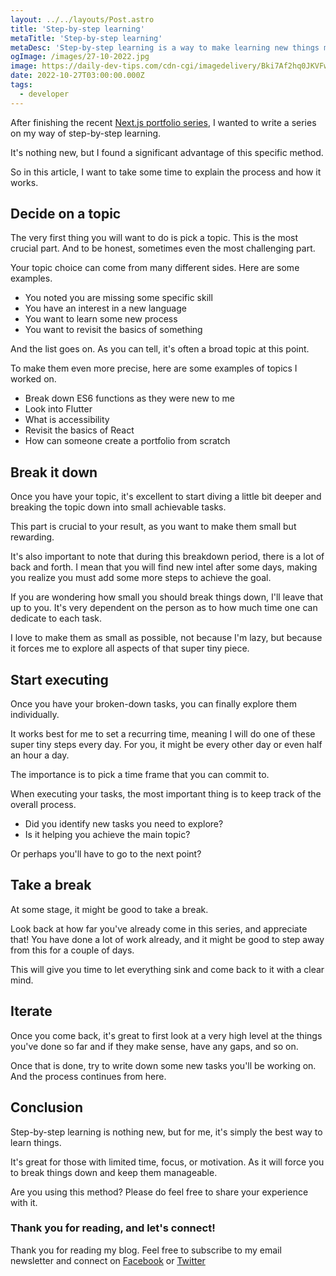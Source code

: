 ```yaml
---
layout: ../../layouts/Post.astro
title: 'Step-by-step learning'
metaTitle: 'Step-by-step learning'
metaDesc: 'Step-by-step learning is a way to make learning new things manageable'
ogImage: /images/27-10-2022.jpg
image: https://daily-dev-tips.com/cdn-cgi/imagedelivery/Bki7Af2hq0JKVFw1XYYMQg/1fe904ac-378b-485d-3756-df4a76b7f500
date: 2022-10-27T03:00:00.000Z
tags:
  - developer
---
```


After finishing the recent [Next.js portfolio series](https://daily-dev-tips.com/posts/creating-a-nextjs-portfolio-part-1/), I wanted to write a series on my way of step-by-step learning.

It's nothing new, but I found a significant advantage of this specific method.

So in this article, I want to take some time to explain the process and how it works.

## Decide on a topic

The very first thing you will want to do is pick a topic. This is the most crucial part. And to be honest, sometimes even the most challenging part.

Your topic choice can come from many different sides. Here are some examples.

- You noted you are missing some specific skill
- You have an interest in a new language
- You want to learn some new process
- You want to revisit the basics of something

And the list goes on. As you can tell, it's often a broad topic at this point.

To make them even more precise, here are some examples of topics I worked on.

- Break down ES6 functions as they were new to me
- Look into Flutter
- What is accessibility
- Revisit the basics of React
- How can someone create a portfolio from scratch

## Break it down

Once you have your topic, it's excellent to start diving a little bit deeper and breaking the topic down into small achievable tasks.

This part is crucial to your result, as you want to make them small but rewarding.

It's also important to note that during this breakdown period, there is a lot of back and forth.
I mean that you will find new intel after some days, making you realize you must add some more steps to achieve the goal.

If you are wondering how small you should break things down, I'll leave that up to you.
It's very dependent on the person as to how much time one can dedicate to each task.

I love to make them as small as possible, not because I'm lazy, but because it forces me to explore all aspects of that super tiny piece.

## Start executing

Once you have your broken-down tasks, you can finally explore them individually.

It works best for me to set a recurring time, meaning I will do one of these super tiny steps every day.
For you, it might be every other day or even half an hour a day.

The importance is to pick a time frame that you can commit to.

When executing your tasks, the most important thing is to keep track of the overall process.

- Did you identify new tasks you need to explore?
- Is it helping you achieve the main topic?

Or perhaps you'll have to go to the next point?

## Take a break

At some stage, it might be good to take a break.

Look back at how far you've already come in this series, and appreciate that!
You have done a lot of work already, and it might be good to step away from this for a couple of days.

This will give you time to let everything sink and come back to it with a clear mind.

## Iterate

Once you come back, it's great to first look at a very high level at the things you've done so far and if they make sense, have any gaps, and so on.

Once that is done, try to write down some new tasks you'll be working on.
And the process continues from here.

## Conclusion

Step-by-step learning is nothing new, but for me, it's simply the best way to learn things.

It's great for those with limited time, focus, or motivation.
As it will force you to break things down and keep them manageable.

Are you using this method?
Please do feel free to share your experience with it.

### Thank you for reading, and let's connect!

Thank you for reading my blog. Feel free to subscribe to my email newsletter and connect on [Facebook](https://www.facebook.com/DailyDevTipsBlog) or [Twitter](https://twitter.com/DailyDevTips1)
